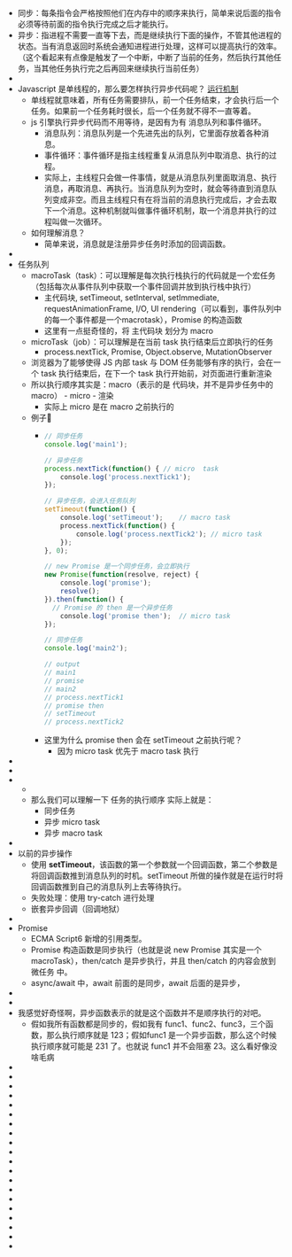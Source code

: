 - 同步：每条指令会严格按照他们在内存中的顺序来执行，简单来说后面的指令必须等待前面的指令执行完成之后才能执行。
- 异步：指进程不需要一直等下去，而是继续执行下面的操作，不管其他进程的状态。当有消息返回时系统会通知进程进行处理，这样可以提高执行的效率。（这个看起来有点像是触发了一个中断，中断了当前的任务，然后执行其他任务，当其他任务执行完之后再回来继续执行当前任务）
-
- Javascript 是单线程的，那么要怎样执行异步代码呢？ [运行机制](https://segmentfault.com/a/1190000015806981)
	- 单线程就意味着，所有任务需要排队，前一个任务结束，才会执行后一个任务。如果前一个任务耗时很长，后一个任务就不得不一直等着。
	- js 引擎执行异步代码而不用等待，是因有为有 消息队列和事件循环。
		- 消息队列：消息队列是一个先进先出的队列，它里面存放着各种消息。
		- 事件循环：事件循环是指主线程重复从消息队列中取消息、执行的过程。
		- 实际上，主线程只会做一件事情，就是从消息队列里面取消息、执行消息，再取消息、再执行。当消息队列为空时，就会等待直到消息队列变成非空。而且主线程只有在将当前的消息执行完成后，才会去取下一个消息。这种机制就叫做事件循环机制，取一个消息并执行的过程叫做一次循环。
	- 如何理解消息？
		- 简单来说，消息就是注册异步任务时添加的回调函数。
-
- 任务队列
	- macroTask（task）：可以理解是每次执行栈执行的代码就是一个宏任务（包括每次从事件队列中获取一个事件回调并放到执行栈中执行）
		- 主代码块, setTimeout, setInterval, setImmediate, requestAnimationFrame, I/O, UI rendering（可以看到，事件队列中的每一个事件都是一个macrotask），Promise 的构造函数
		- 这里有一点挺奇怪的，将 主代码块 划分为 macro
	- microTask（job）：可以理解是在当前 task 执行结束后立即执行的任务
		- process.nextTick, Promise, Object.observe, MutationObserver
	- 浏览器为了能够使得 JS 内部 task 与 DOM 任务能够有序的执行，会在一个 task 执行结束后，在下一个 task 执行开始前，对页面进行重新渲染
	- 所以执行顺序其实是：macro（表示的是 代码块，并不是异步任务中的 macro） - micro - 渲染
		- 实际上 micro 是在 macro 之前执行的
	- 例子🌰
		- ```JavaScript
		  // 同步任务
		  console.log('main1');		
		  
		  // 异步任务
		  process.nextTick(function() {	// micro  task
		      console.log('process.nextTick1');
		  });
		  
		  // 异步任务，会进入任务队列
		  setTimeout(function() {	
		      console.log('setTimeout');	// macro task
		      process.nextTick(function() {
		          console.log('process.nextTick2');	// micro task
		      });
		  }, 0);
		  
		  // new Promise 是一个同步任务，会立即执行
		  new Promise(function(resolve, reject) { 
		      console.log('promise'); 	
		      resolve();
		  }).then(function() {
		    // Promise 的 then 是一个异步任务
		      console.log('promise then');	// micro task
		  });
		  
		  // 同步任务
		  console.log('main2');
		  
		  // output
		  // main1
		  // promise
		  // main2
		  // process.nextTick1
		  // promise then
		  // setTimeout
		  // process.nextTick2
		  ```
		- 这里为什么 promise then 会在 setTimeout 之前执行呢？
			- 因为 micro task 优先于 macro task 执行
-
-
-
	-
	- 那么我们可以理解一下 任务的执行顺序 实际上就是：
		- 同步任务
		- 异步 micro task
		- 异步 macro task
-
- 以前的异步操作
	- 使用 **setTimeout**，该函数的第一个参数就一个回调函数，第二个参数是将回调函数推到消息队列的时机。setTimeout 所做的操作就是在运行时将回调函数推到自己的消息队列上去等待执行。
	- 失败处理：使用 try-catch 进行处理
	- 嵌套异步回调（回调地狱）
-
- Promise
	- ECMA Script6 新增的引用类型。
	- Promise 构造函数是同步执行（也就是说 new Promise 其实是一个 macroTask），then/catch 是异步执行，并且 then/catch 的内容会放到 微任务 中。
	- async/await 中，await 前面的是同步，await 后面的是异步，
-
-
- 我感觉好奇怪啊，异步函数表示的就是这个函数并不是顺序执行的对吧。
	- 假如我所有函数都是同步的，假如我有 func1、func2、func3，三个函数，那么执行顺序就是 123；假如func1 是一个异步函数，那么这个时候执行顺序就可能是 231 了。也就说 func1 并不会阻塞 23。这么看好像没啥毛病
-
-
-
-
-
-
-
-
-
-
-
-
-
-
-
-
-
-
-
-